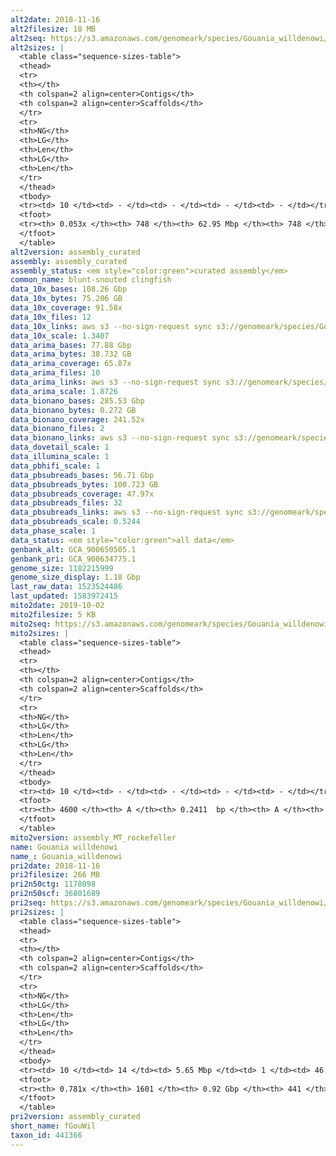 ```yaml
---
alt2date: 2018-11-16
alt2filesize: 18 MB
alt2seq: https://s3.amazonaws.com/genomeark/species/Gouania_willdenowi/fGouWil2/assembly_curated/fGouWil2.alt.cur.20181116.fasta.gz
alt2sizes: |
  <table class="sequence-sizes-table">
  <thead>
  <tr>
  <th></th>
  <th colspan=2 align=center>Contigs</th>
  <th colspan=2 align=center>Scaffolds</th>
  </tr>
  <tr>
  <th>NG</th>
  <th>LG</th>
  <th>Len</th>
  <th>LG</th>
  <th>Len</th>
  </tr>
  </thead>
  <tbody>
  <tr><td> 10 </td><td> - </td><td> - </td><td> - </td><td> - </td></tr>  <tr><td> 20 </td><td> - </td><td> - </td><td> - </td><td> - </td></tr>  <tr><td> 30 </td><td> - </td><td> - </td><td> - </td><td> - </td></tr>  <tr><td> 40 </td><td> - </td><td> - </td><td> - </td><td> - </td></tr>  <tr style="background-color:#cccccc;"><td> 50 </td><td> - </td><td> - </td><td> - </td><td> - </td></tr>  <tr><td> 60 </td><td> - </td><td> - </td><td> - </td><td> - </td></tr>  <tr><td> 70 </td><td> - </td><td> - </td><td> - </td><td> - </td></tr>  <tr><td> 80 </td><td> - </td><td> - </td><td> - </td><td> - </td></tr>  <tr><td> 90 </td><td> - </td><td> - </td><td> - </td><td> - </td></tr>  <tr><td> 100 </td><td> - </td><td> - </td><td> - </td><td> - </td></tr>  </tbody>
  <tfoot>
  <tr><th> 0.053x </th><th> 748 </th><th> 62.95 Mbp </th><th> 748 </th><th> 62.95 Mbp </th></tr>
  </tfoot>
  </table>
alt2version: assembly_curated
assembly: assembly_curated
assembly_status: <em style="color:green">curated assembly</em>
common_name: blunt-snouted clingfish
data_10x_bases: 108.26 Gbp
data_10x_bytes: 75.206 GB
data_10x_coverage: 91.58x
data_10x_files: 12
data_10x_links: aws s3 --no-sign-request sync s3://genomeark/species/Gouania_willdenowi/fGouWil2/genomic_data/10x/ .<br>
data_10x_scale: 1.3407
data_arima_bases: 77.88 Gbp
data_arima_bytes: 38.732 GB
data_arima_coverage: 65.87x
data_arima_files: 10
data_arima_links: aws s3 --no-sign-request sync s3://genomeark/species/Gouania_willdenowi/fGouWil2/genomic_data/arima/ .<br>
data_arima_scale: 1.8726
data_bionano_bases: 285.53 Gbp
data_bionano_bytes: 0.272 GB
data_bionano_coverage: 241.52x
data_bionano_files: 2
data_bionano_links: aws s3 --no-sign-request sync s3://genomeark/species/Gouania_willdenowi/fGouWil2/genomic_data/bionano/ .<br>
data_dovetail_scale: 1
data_illumina_scale: 1
data_pbhifi_scale: 1
data_pbsubreads_bases: 56.71 Gbp
data_pbsubreads_bytes: 100.723 GB
data_pbsubreads_coverage: 47.97x
data_pbsubreads_files: 32
data_pbsubreads_links: aws s3 --no-sign-request sync s3://genomeark/species/Gouania_willdenowi/fGouWil2/genomic_data/pacbio/ . --exclude "*ccs.bam*"<br>
data_pbsubreads_scale: 0.5244
data_phase_scale: 1
data_status: <em style="color:green">all data</em>
genbank_alt: GCA_900650505.1
genbank_pri: GCA_900634775.1
genome_size: 1182215999
genome_size_display: 1.18 Gbp
last_raw_data: 1523524486
last_updated: 1583972415
mito2date: 2019-10-02
mito2filesize: 5 KB
mito2seq: https://s3.amazonaws.com/genomeark/species/Gouania_willdenowi/fGouWil2/assembly_MT_rockefeller/fGouWil2.MT.20191002.fasta.gz
mito2sizes: |
  <table class="sequence-sizes-table">
  <thead>
  <tr>
  <th></th>
  <th colspan=2 align=center>Contigs</th>
  <th colspan=2 align=center>Scaffolds</th>
  </tr>
  <tr>
  <th>NG</th>
  <th>LG</th>
  <th>Len</th>
  <th>LG</th>
  <th>Len</th>
  </tr>
  </thead>
  <tbody>
  <tr><td> 10 </td><td> - </td><td> - </td><td> - </td><td> - </td></tr>  <tr><td> 20 </td><td> - </td><td> - </td><td> - </td><td> - </td></tr>  <tr><td> 30 </td><td> - </td><td> - </td><td> - </td><td> - </td></tr>  <tr><td> 40 </td><td> - </td><td> - </td><td> - </td><td> - </td></tr>  <tr style="background-color:#cccccc;"><td> 50 </td><td> - </td><td style="background-color:#ff8888;"> - </td><td> - </td><td style="background-color:#ff8888;"> - </td></tr>  <tr><td> 60 </td><td> - </td><td> - </td><td> - </td><td> - </td></tr>  <tr><td> 70 </td><td> - </td><td> - </td><td> - </td><td> - </td></tr>  <tr><td> 80 </td><td> - </td><td> - </td><td> - </td><td> - </td></tr>  <tr><td> 90 </td><td> - </td><td> - </td><td> - </td><td> - </td></tr>  <tr><td> 100 </td><td> - </td><td> - </td><td> - </td><td> - </td></tr>  </tbody>
  <tfoot>
  <tr><th> 4600 </th><th> A </th><th> 0.2411  bp </th><th> A </th><th> 0.2411  bp </th></tr>
  </tfoot>
  </table>
mito2version: assembly_MT_rockefeller
name: Gouania willdenowi
name_: Gouania_willdenowi
pri2date: 2018-11-16
pri2filesize: 266 MB
pri2n50ctg: 1178098
pri2n50scf: 36801689
pri2seq: https://s3.amazonaws.com/genomeark/species/Gouania_willdenowi/fGouWil2/assembly_curated/fGouWil2.pri.cur.20181116.fasta.gz
pri2sizes: |
  <table class="sequence-sizes-table">
  <thead>
  <tr>
  <th></th>
  <th colspan=2 align=center>Contigs</th>
  <th colspan=2 align=center>Scaffolds</th>
  </tr>
  <tr>
  <th>NG</th>
  <th>LG</th>
  <th>Len</th>
  <th>LG</th>
  <th>Len</th>
  </tr>
  </thead>
  <tbody>
  <tr><td> 10 </td><td> 14 </td><td> 5.65 Mbp </td><td> 1 </td><td> 46.06 Mbp </td></tr>  <tr><td> 20 </td><td> 41 </td><td> 3.46 Mbp </td><td> 4 </td><td> 43.80 Mbp </td></tr>  <tr><td> 30 </td><td> 81 </td><td> 2.53 Mbp </td><td> 7 </td><td> 42.80 Mbp </td></tr>  <tr><td> 40 </td><td> 137 </td><td> 1.79 Mbp </td><td> 10 </td><td> 38.98 Mbp </td></tr>  <tr style="background-color:#cccccc;"><td> 50 </td><td> 218 </td><td style="background-color:#88ff88;"> 1.18 Mbp </td><td> 13 </td><td style="background-color:#88ff88;"> 36.80 Mbp </td></tr>  <tr><td> 60 </td><td> 341 </td><td> 0.79 Mbp </td><td> 16 </td><td> 33.48 Mbp </td></tr>  <tr><td> 70 </td><td> 566 </td><td> 0.32 Mbp </td><td> 20 </td><td> 26.98 Mbp </td></tr>  <tr><td> 80 </td><td> - </td><td> - </td><td> - </td><td> - </td></tr>  <tr><td> 90 </td><td> - </td><td> - </td><td> - </td><td> - </td></tr>  <tr><td> 100 </td><td> - </td><td> - </td><td> - </td><td> - </td></tr>  </tbody>
  <tfoot>
  <tr><th> 0.781x </th><th> 1601 </th><th> 0.92 Gbp </th><th> 441 </th><th> 0.94 Gbp </th></tr>
  </tfoot>
  </table>
pri2version: assembly_curated
short_name: fGouWil
taxon_id: 441366
---
```

